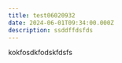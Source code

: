 ```yaml
---
title: test06020932
date: 2024-06-01T09:34:00.000Z
description: ssddffdsfds
---
```

kokfosdkfodskfdsfs
